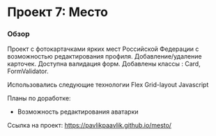 # Проект 7: Место

### Обзор
Проект с фотокартачками ярких мест Российской Федерации с возможностью редактирования профиля. Добавление/удаление карточек. Доступна валидация форм. Добавлены классы : Card, FormValidator.

Использовались следующие технологии
Flex
Grid-layout
Javascript

Планы по доработке:
- Возможность редактирования аватарки

Ссылка на проект:
https://pavlikpaavlik.github.io/mesto/
